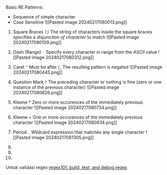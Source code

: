 Basic RE Patterns:
- Sequence of simple character
- Case Sensitive
![[Pasted image 20240217080013.png]]


1. Square Braces `[]`
   The string of characters inside the square braces specifies a *disjunciton of character* to match
   ![[Pasted image 20240217080109.png]]
2. Dash (Range) `-`
   Specify every character in range from the *ASCII* value
   ![[Pasted image 20240217080312.png]]
3. Caret `^`
   Must be after `[`, The resulting pattern is negated
   ![[Pasted image 20240217080445.png]]
4. Question Mark `?`
   The preceding character or nothing is fine (zero or one instance of the previous character)
   ![[Pasted image 20240217080626.png]]
5. Kleene *
   Zero or more occurences of the immediately previous character 
   ![[Pasted image 20240217080734.png]]
6. Kleene +
   One or more occurences of the immediately previous character
   ![[Pasted image 20240217080934.png]]
7. Period `.`
   Wildcard expression that matches any single character
   ![[Pasted image 20240217081305.png]]
8. 
9. 
   
10. 

Untuk validasi regex
[regex101: build, test, and debug regex](https://regex101.com/)